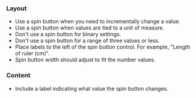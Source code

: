 ### Layout

- Use a spin button when you need to incrementally change a value.
- Use a spin button when values are tied to a unit of measure.
- Don't use a spin button for binary settings.
- Don't use a spin button for a range of three values or less.
- Place labels to the left of the spin button control. For example, "Length of ruler (cm)".
- Spin button width should adjust to fit the number values.

### Content

- Include a label indicating what value the spin button changes.
